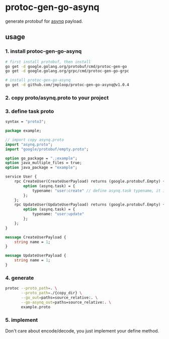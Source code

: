 # protoc-gen-go-asynq

generate protobuf for [asynq](https://github.com/hibiken/asynq) payload.

## usage

### 1. install protoc-gen-go-asynq

```bash
# first install protobuf, then install
go get -d google.golang.org/protobuf/cmd/protoc-gen-go
go get -d google.golang.org/grpc/cmd/protoc-gen-go-grpc

# install protoc-gen-go-asynq
go get -d github.com/jmploop/protoc-gen-go-asynq@v1.0.4
```

### 2. copy proto/asynq.proto to your project

### 3. define task proto

```protobuf
syntax = "proto3";

package example;

// import copy asynq.proto
import "asynq.proto";
import "google/protobuf/empty.proto";

option go_package = ".;example";
option java_multiple_files = true;
option java_package = "example";

service User {
    rpc CreateUser(CreateUserPayload) returns (google.protobuf.Empty) {
        option (asynq.task) = {
            typename: "user:create" // define asynq.task typename, it is unique.
        };
    };
    rpc UpdateUser(UpdateUserPayload) returns (google.protobuf.Empty) {
        option (asynq.task) = {
            typename: "user:update"
        };
    };
}

message CreateUserPayload {
    string name = 1;
}

message UpdateUserPayload {
    string name = 1;
}
```

### 4. generate

```bash
protoc --proto_path=. \
       --proto_path=./{copy_dir} \
       --go_out=paths=source_relative:. \
       --go-asynq_out=paths=source_relative:. \
       example.proto
```

### 5. implement

Don't care about encode/decode, you just implement your define method.
